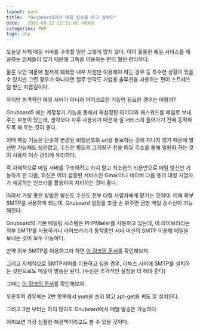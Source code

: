 ```yaml
---
layout: post
title:  "Gnuboard5에서 메일 발송을 하고 싶었다"
date:   2016-08-22 22:31:00 +0900
categories: PHP
tags: php
---
```

오늘날 자체 메일 서버를 구축할 일은 그렇게 많지 않다. 이미 훌륭한 메일 서비스를 제공하는 업체들이 많기 때문에 그쪽을 이용하는 편이 훨씬 편리하다.

물론 보안 때문에 철저히 폐쇄망 내부 자원만 이용해야 하는 경우 등 특수한 상황이 있을 수 있지만 그런 경우가 아니라면 업무 연락도 기업용 솔루션을 사용하는 편이 스트레스 덜 받는 지름길이다.

하지만 본격적인 메일 서버가 아니라 마이크로한 기능만 필요한 경우는 어떨까?

Gnuboard5 에는 계정찾기 기능을 통해서 재설정된 아이디와 패스워드를 메일로 보내주는 부분이 있는데, 생각보다 자주 사용되기 때문에 실 서비스에 들어가기 전에 동작하도록 해 두는 것이 좋다.

이때 메일 기능은 단순히 변경된 비밀번호와 url을 통보하는 것에 지나지 않기 때문에 발신만 가능해도 상관없고, 수신은 별도의 고객창구 전용 메일 주소를 통해 일원화 하는 것이 사용자 이슈 관리에 유리하다.

즉 자체적으로 메일 서버를 구축하려고 하지 말고 최소한의 비용만으로 메일 발신만 가능하게 한 다음, 회신은 이미 검증된 서비스인 Gmail이나 네이버 다음 등의 대형 사업자가 제공하는 인프라를 활용하여 처리하는 것이 좋다.

따라서 가장 좋은 방법은 발신도 수신도 전부 대형 사업자에게 맡기는 것이다. 이때 외부 SMTP를 사용하게 되는데, Gnuboard 설정을 조금 손 봐주면 금방 메일 송수신이 가능해진다.

Gnuboard의 기본 메일링 시스템은 PHPMailer를 사용하고 있는데, 이 라이브러리는 외부 SMTP를 사용하거나 라이브러리가 동작중인 서버 머신의 SMTP 이용해 메일을 보내는 것이 모두 가능하다.

만약 외부 SMTP를 이용하고자 하면 [이 링크의 문서][gnuboard-mailing-user-other]를 확인해보자.



그리고 자체적으로 SMTP서버를 이용하고 싶을 경우, 리눅스 서버에 SMTP를 설치하는 것만으로도 메일이 발송은 된다. (수신은 추가적인 설정을 더 해야 한다)

그때는 [이 링크의 문서][linux-install-smtp]를 확인해보자.

우분투의 경우에는 2번 항목에서 yum을 쓰지 말고 apt-get을 써도 잘 설치된다.

그리고 3번 부터는 하지 않아도 Gnuboard에서 메일 발송은 가능하다.

어찌보면 가장 심플한 해결책이라고도 볼 수 있을 것이다.


[gnuboard-mailing-user-other]:http://sir.kr/g5_tip/2536
[linux-install-smtp]:http://noviceany.tistory.com/48
